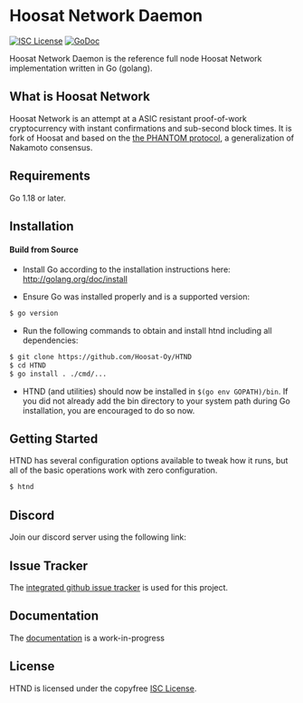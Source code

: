 
Hoosat Network Daemon
====

[![ISC License](http://img.shields.io/badge/license-ISC-blue.svg)](https://choosealicense.com/licenses/isc/)
[![GoDoc](https://img.shields.io/badge/godoc-reference-blue.svg)](http://godoc.org/github.com/hoosatnet/htnd)

Hoosat Network Daemon is the reference full node Hoosat Network implementation written in Go (golang).

## What is Hoosat Network

Hoosat Network is an attempt at a ASIC resistant proof-of-work cryptocurrency with instant confirmations and sub-second block times. It is fork of Hoosat and based on the [the PHANTOM protocol](https://eprint.iacr.org/2018/104.pdf), a generalization of Nakamoto consensus. 

## Requirements

Go 1.18 or later.

## Installation

#### Build from Source

- Install Go according to the installation instructions here:
  http://golang.org/doc/install

- Ensure Go was installed properly and is a supported version:

```bash
$ go version
```

- Run the following commands to obtain and install htnd including all dependencies:

```bash
$ git clone https://github.com/Hoosat-Oy/HTND
$ cd HTND
$ go install . ./cmd/...
```

- HTND (and utilities) should now be installed in `$(go env GOPATH)/bin`. If you did
  not already add the bin directory to your system path during Go installation,
  you are encouraged to do so now.


## Getting Started

HTND has several configuration options available to tweak how it runs, but all
of the basic operations work with zero configuration.

```bash
$ htnd
```

## Discord
Join our discord server using the following link: 

## Issue Tracker

The [integrated github issue tracker](https://github.com/Hoosat-Oy/HTND/issues)
is used for this project.


## Documentation

The [documentation](https://github.com//Hoosat-Oy/docs) is a work-in-progress

## License

HTND is licensed under the copyfree [ISC License](https://choosealicense.com/licenses/isc/).
